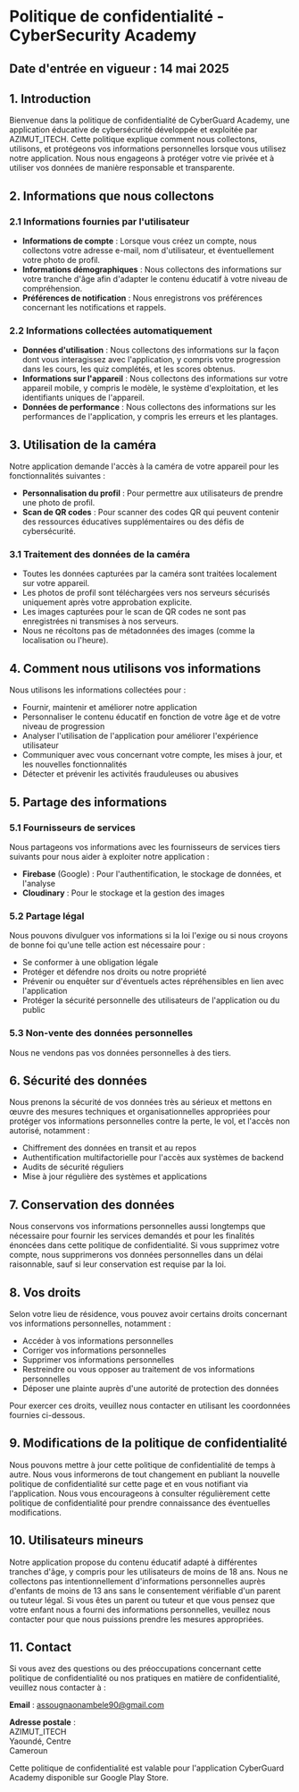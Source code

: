 # Politique de confidentialité - CyberSecurity Academy

## Date d'entrée en vigueur : 14 mai 2025

## 1. Introduction

Bienvenue dans la politique de confidentialité de CyberGuard Academy, une application éducative de cybersécurité développée et exploitée par AZIMUT_ITECH. Cette politique explique comment nous collectons, utilisons, et protégeons vos informations personnelles lorsque vous utilisez notre application. Nous nous engageons à protéger votre vie privée et à utiliser vos données de manière responsable et transparente.

## 2. Informations que nous collectons

### 2.1 Informations fournies par l'utilisateur
- **Informations de compte** : Lorsque vous créez un compte, nous collectons votre adresse e-mail, nom d'utilisateur, et éventuellement votre photo de profil.
- **Informations démographiques** : Nous collectons des informations sur votre tranche d'âge afin d'adapter le contenu éducatif à votre niveau de compréhension.
- **Préférences de notification** : Nous enregistrons vos préférences concernant les notifications et rappels.

### 2.2 Informations collectées automatiquement
- **Données d'utilisation** : Nous collectons des informations sur la façon dont vous interagissez avec l'application, y compris votre progression dans les cours, les quiz complétés, et les scores obtenus.
- **Informations sur l'appareil** : Nous collectons des informations sur votre appareil mobile, y compris le modèle, le système d'exploitation, et les identifiants uniques de l'appareil.
- **Données de performance** : Nous collectons des informations sur les performances de l'application, y compris les erreurs et les plantages.

## 3. Utilisation de la caméra

Notre application demande l'accès à la caméra de votre appareil pour les fonctionnalités suivantes :
- **Personnalisation du profil** : Pour permettre aux utilisateurs de prendre une photo de profil.
- **Scan de QR codes** : Pour scanner des codes QR qui peuvent contenir des ressources éducatives supplémentaires ou des défis de cybersécurité.

### 3.1 Traitement des données de la caméra
- Toutes les données capturées par la caméra sont traitées localement sur votre appareil.
- Les photos de profil sont téléchargées vers nos serveurs sécurisés uniquement après votre approbation explicite.
- Les images capturées pour le scan de QR codes ne sont pas enregistrées ni transmises à nos serveurs.
- Nous ne récoltons pas de métadonnées des images (comme la localisation ou l'heure).

## 4. Comment nous utilisons vos informations

Nous utilisons les informations collectées pour :
- Fournir, maintenir et améliorer notre application
- Personnaliser le contenu éducatif en fonction de votre âge et de votre niveau de progression
- Analyser l'utilisation de l'application pour améliorer l'expérience utilisateur
- Communiquer avec vous concernant votre compte, les mises à jour, et les nouvelles fonctionnalités
- Détecter et prévenir les activités frauduleuses ou abusives

## 5. Partage des informations

### 5.1 Fournisseurs de services
Nous partageons vos informations avec les fournisseurs de services tiers suivants pour nous aider à exploiter notre application :
- **Firebase** (Google) : Pour l'authentification, le stockage de données, et l'analyse
- **Cloudinary** : Pour le stockage et la gestion des images

### 5.2 Partage légal
Nous pouvons divulguer vos informations si la loi l'exige ou si nous croyons de bonne foi qu'une telle action est nécessaire pour :
- Se conformer à une obligation légale
- Protéger et défendre nos droits ou notre propriété
- Prévenir ou enquêter sur d'éventuels actes répréhensibles en lien avec l'application
- Protéger la sécurité personnelle des utilisateurs de l'application ou du public

### 5.3 Non-vente des données personnelles
Nous ne vendons pas vos données personnelles à des tiers.

## 6. Sécurité des données

Nous prenons la sécurité de vos données très au sérieux et mettons en œuvre des mesures techniques et organisationnelles appropriées pour protéger vos informations personnelles contre la perte, le vol, et l'accès non autorisé, notamment :
- Chiffrement des données en transit et au repos
- Authentification multifactorielle pour l'accès aux systèmes de backend
- Audits de sécurité réguliers
- Mise à jour régulière des systèmes et applications

## 7. Conservation des données

Nous conservons vos informations personnelles aussi longtemps que nécessaire pour fournir les services demandés et pour les finalités énoncées dans cette politique de confidentialité. Si vous supprimez votre compte, nous supprimerons vos données personnelles dans un délai raisonnable, sauf si leur conservation est requise par la loi.

## 8. Vos droits

Selon votre lieu de résidence, vous pouvez avoir certains droits concernant vos informations personnelles, notamment :
- Accéder à vos informations personnelles
- Corriger vos informations personnelles
- Supprimer vos informations personnelles
- Restreindre ou vous opposer au traitement de vos informations personnelles
- Déposer une plainte auprès d'une autorité de protection des données

Pour exercer ces droits, veuillez nous contacter en utilisant les coordonnées fournies ci-dessous.

## 9. Modifications de la politique de confidentialité

Nous pouvons mettre à jour cette politique de confidentialité de temps à autre. Nous vous informerons de tout changement en publiant la nouvelle politique de confidentialité sur cette page et en vous notifiant via l'application. Nous vous encourageons à consulter régulièrement cette politique de confidentialité pour prendre connaissance des éventuelles modifications.

## 10. Utilisateurs mineurs

Notre application propose du contenu éducatif adapté à différentes tranches d'âge, y compris pour les utilisateurs de moins de 18 ans. Nous ne collectons pas intentionnellement d'informations personnelles auprès d'enfants de moins de 13 ans sans le consentement vérifiable d'un parent ou tuteur légal. Si vous êtes un parent ou tuteur et que vous pensez que votre enfant nous a fourni des informations personnelles, veuillez nous contacter pour que nous puissions prendre les mesures appropriées.

## 11. Contact

Si vous avez des questions ou des préoccupations concernant cette politique de confidentialité ou nos pratiques en matière de confidentialité, veuillez nous contacter à :

**Email** : assougnaonambele90@gmail.com

**Adresse postale** :  
AZIMUT_ITECH  
Yaoundé, Centre  
Cameroun



Cette politique de confidentialité est valable pour l'application CyberGuard Academy disponible sur Google Play Store.
